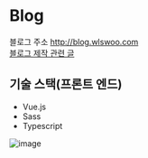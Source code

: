 # Blog

블로그 주소 <http://blog.wlswoo.com>   
[블로그 제작 관련 글](http://blog.wlswoo.com/4) 

## 기술 스택(프론트 엔드)
- Vue.js
- Sass
- Typescript

![image](https://user-images.githubusercontent.com/49791336/78321799-e7f80200-75a7-11ea-891c-b576d050afdf.png)
